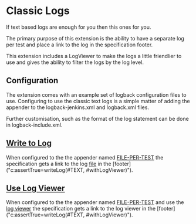 # Classic Logs

If text based logs are enough for you then this ones for you.

The primary purpose of this extension is the ability to have a separate log per test and place a link to the log in the specification footer.

This extension includes a LogViewer to make the logs a little friendlier to use and gives the ability to filter the logs by the log level.  

## Configuration

The extension comes with an example set of logback configuration files to use.  Configuring to use the classic text logs is a simple matter of adding the appender <appender-ref ref="HTML-FILE-PER-TEST" /> to the logback-jenkins.xml and logback.xml files.

Further customisation, such as the format of the log statement can be done in logback-include.xml.

## [Write to Log](-)
When configured to the the appender named [FILE-PER-TEST]("c:assertTrue=useAppender(#TEXT)") the specification gets a link to the log [file]("#withLogViewer=false") in the [footer]("c:assertTrue=writeLog(#TEXT, #withLogViewer)"). 

## [Use Log Viewer](-)
When configured to the the appender named [FILE-PER-TEST]("c:assertTrue=useAppender(#TEXT)") and use the [log viewer]("#withLogViewer=true") the specification gets a link to the log viewer in the [footer]("c:assertTrue=writeLog(#TEXT, #withLogViewer)"). 

